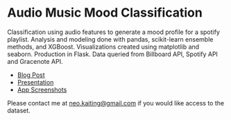 # Audio Music Mood Classification

Classification using audio features to generate a mood profile for a spotify playlist. Analysis and modeling done with pandas, scikit-learn ensemble methods, and XGBoost. Visualizations created using matplotlib and seaborn. Production in Flask. Data queried from Billboard API, Spotify API and Gracenote API.

* [Blog Post](https://neokt.github.io/projects/audio-music-mood-classification/)
* [Presentation](neokt-audio-music-mood-classification-102816.pdf)
* [App Screenshots](/screenshots)

Please contact me at neo.kaiting@gmail.com if you would like access to the dataset.